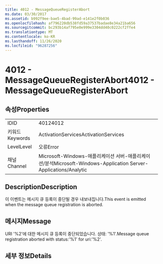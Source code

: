 ```yaml
---
title: 4012 - MessageQueueRegisterAbort
ms.date: 03/30/2017
ms.assetid: b992f9ee-bae5-4bad-99ad-e141e2f0b036
ms.openlocfilehash: af796220db538fd59a37537badae8e34a21ba656
ms.sourcegitcommit: bc293b14af795e0e999e3304dd40c0222cf2ffe4
ms.translationtype: MT
ms.contentlocale: ko-KR
ms.lasthandoff: 11/26/2020
ms.locfileid: "96287256"
---
```

# <a name="4012---messagequeueregisterabort"></a><span data-ttu-id="34b70-102">4012 - MessageQueueRegisterAbort</span><span class="sxs-lookup"><span data-stu-id="34b70-102">4012 - MessageQueueRegisterAbort</span></span>

## <a name="properties"></a><span data-ttu-id="34b70-103">속성</span><span class="sxs-lookup"><span data-stu-id="34b70-103">Properties</span></span>  
  
|||  
|-|-|  
|<span data-ttu-id="34b70-104">ID</span><span class="sxs-lookup"><span data-stu-id="34b70-104">ID</span></span>|<span data-ttu-id="34b70-105">4012</span><span class="sxs-lookup"><span data-stu-id="34b70-105">4012</span></span>|  
|<span data-ttu-id="34b70-106">키워드</span><span class="sxs-lookup"><span data-stu-id="34b70-106">Keywords</span></span>|<span data-ttu-id="34b70-107">ActivationServices</span><span class="sxs-lookup"><span data-stu-id="34b70-107">ActivationServices</span></span>|  
|<span data-ttu-id="34b70-108">Level</span><span class="sxs-lookup"><span data-stu-id="34b70-108">Level</span></span>|<span data-ttu-id="34b70-109">오류</span><span class="sxs-lookup"><span data-stu-id="34b70-109">Error</span></span>|  
|<span data-ttu-id="34b70-110">채널</span><span class="sxs-lookup"><span data-stu-id="34b70-110">Channel</span></span>|<span data-ttu-id="34b70-111">Microsoft-Windows-애플리케이션 서버-애플리케이션/분석</span><span class="sxs-lookup"><span data-stu-id="34b70-111">Microsoft-Windows-Application Server-Applications/Analytic</span></span>|  
  
## <a name="description"></a><span data-ttu-id="34b70-112">Description</span><span class="sxs-lookup"><span data-stu-id="34b70-112">Description</span></span>  

 <span data-ttu-id="34b70-113">이 이벤트는 메시지 큐 등록이 중단될 경우 내보내집니다.</span><span class="sxs-lookup"><span data-stu-id="34b70-113">This event is emitted when the message queue registration is aborted.</span></span>  
  
## <a name="message"></a><span data-ttu-id="34b70-114">메시지</span><span class="sxs-lookup"><span data-stu-id="34b70-114">Message</span></span>  

 <span data-ttu-id="34b70-115">URI '%2'에 대한 메시지 큐 등록이 중단되었습니다. 상태: '%1'.</span><span class="sxs-lookup"><span data-stu-id="34b70-115">Message queue registration aborted with status:'%1' for uri:'%2'.</span></span>  
  
## <a name="details"></a><span data-ttu-id="34b70-116">세부 정보</span><span class="sxs-lookup"><span data-stu-id="34b70-116">Details</span></span>
